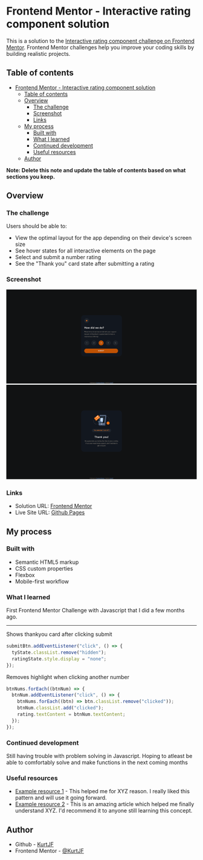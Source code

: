# Frontend Mentor - Interactive rating component solution

This is a solution to the [Interactive rating component challenge on Frontend Mentor](https://www.frontendmentor.io/challenges/interactive-rating-component-koxpeBUmI). Frontend Mentor challenges help you improve your coding skills by building realistic projects.

## Table of contents

- [Frontend Mentor - Interactive rating component solution](#frontend-mentor---interactive-rating-component-solution)
  - [Table of contents](#table-of-contents)
  - [Overview](#overview)
    - [The challenge](#the-challenge)
    - [Screenshot](#screenshot)
    - [Links](#links)
  - [My process](#my-process)
    - [Built with](#built-with)
    - [What I learned](#what-i-learned)
    - [Continued development](#continued-development)
    - [Useful resources](#useful-resources)
  - [Author](#author)

**Note: Delete this note and update the table of contents based on what sections you keep.**

## Overview

### The challenge

Users should be able to:

- View the optimal layout for the app depending on their device's screen size
- See hover states for all interactive elements on the page
- Select and submit a number rating
- See the "Thank you" card state after submitting a rating

### Screenshot

![Rating View](./screenshot-rating.png)
![Thank You View](./screenshot-thankyou.png)

### Links

- Solution URL: [Frontend Mentor](https://www.frontendmentor.io/solutions/interactive-rating-component-vUlYIzrnr4)
- Live Site URL: [Github Pages](https://kurtjf.github.io/frontend-mentor/interactive-rating/)

## My process

### Built with

- Semantic HTML5 markup
- CSS custom properties
- Flexbox
- Mobile-first workflow

### What I learned

First Frontend Mentor Challenge with Javascript that I did a few months ago.

---

Shows thankyou card after clicking submit

```js
submitBtn.addEventListener("click", () => {
  tyState.classList.remove("hidden");
  ratingState.style.display = "none";
});
```

Removes highlight when clicking another number

```js
btnNums.forEach((btnNum) => {
  btnNum.addEventListener("click", () => {
    btnNums.forEach((btn) => btn.classList.remove("clicked"));
    btnNum.classList.add("clicked");
    rating.textContent = btnNum.textContent;
  });
});
```

### Continued development

Still having trouble with problem solving in Javascript. Hoping to atleast be able to comfortably solve and make functions in the next coming months

### Useful resources

- [Example resource 1](https://www.example.com) - This helped me for XYZ reason. I really liked this pattern and will use it going forward.
- [Example resource 2](https://www.example.com) - This is an amazing article which helped me finally understand XYZ. I'd recommend it to anyone still learning this concept.

## Author

- Github - [KurtJF](https://github.com/KurtJF)
- Frontend Mentor - [@KurtJF](https://www.frontendmentor.io/profile/KurtJF)

